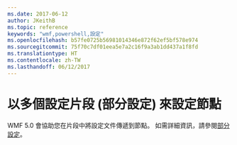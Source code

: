 ```yaml
---
ms.date: 2017-06-12
author: JKeithB
ms.topic: reference
keywords: "wmf,powershell,設定"
ms.openlocfilehash: b57fe0725b56981014346e872f62ef5bf578e974
ms.sourcegitcommit: 75f70c7df01eea5e7a2c16f9a3ab1dd437a1f8fd
ms.translationtype: HT
ms.contentlocale: zh-TW
ms.lasthandoff: 06/12/2017
---
```

# <a name="configure-node-with-multiple-configuration-fragments-partial-configurations"></a>以多個設定片段 (部分設定) 來設定節點

WMF 5.0 會協助您在片段中將設定文件傳遞到節點。 如需詳細資訊，請參閱[部分設定](https://msdn.microsoft.com/powershell/dsc/partialconfigs)。

